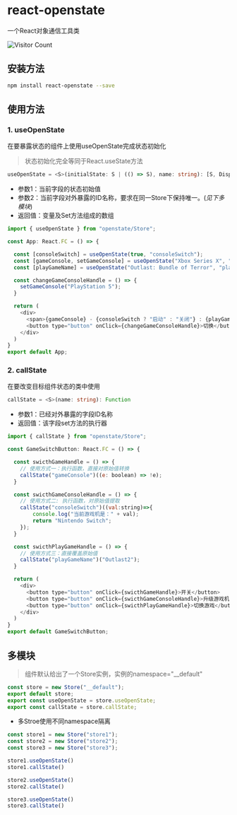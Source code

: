 # react-openstate

一个React对象通信工具类

![Visitor Count](https://profile-counter.glitch.me/NextMouse/count.svg)

## 安装方法

```bash
npm install react-openstate --save
```

## 使用方法

### 1. useOpenState

在要暴露状态的组件上使用useOpenState完成状态初始化
> 状态初始化完全等同于React.useState方法

```TypeScript
useOpenState = <S>(initialState: S | (() => S), name: string): [S, Dispatch<SetStateAction<S>>]
```

- 参数1：当前字段的状态初始值
- 参数2：当前字段对外暴露的ID名称，要求在同一Store下保持唯一。(*见下多模块*)
- 返回值：变量及Set方法组成的数组

```JavaScript
import { useOpenState } from "openstate/Store";

const App: React.FC = () => {

  const [consoleSwitch] = useOpenState(true, "consoleSwitch");
  const [gameConsole, setGameConsole] = useOpenState("Xbox Series X", "gameConsole");
  const [playGameName] = useOpenState("Outlast: Bundle of Terror", "playGameName");

  const changeGameConsoleHandle = () => {
    setGameConsole("PlayStation 5");
  }

  return (
    <div>
      <span>{gameConsole} - {consoleSwitch ? "启动" : "关闭"} : {playGameName} </span>
      <button type="button" onClick={changeGameConsoleHandle}>切换</button>
    </div>
  )
}
export default App;
```

### 2. callState

在要改变目标组件状态的类中使用

```TypeScript
callState = <S>(name: string): Function
```

- 参数1：已经对外暴露的字段ID名称
- 返回值：该字段set方法的执行器

```JavaScript
import { callState } from "openstate/Store";

const GameSwitchButton: React.FC = () => {

  const swicthGameHandle = () => {
    // 使用方式一：执行函数，直接对原始值转换
    callState("gameConsole")((e: boolean) => !e);
  }

  const swicthGameConsoleHandle = () => {
    // 使用方式二: 执行函数，对原始值提取
    callState("consoleSwitch")((val:string)=>{
        console.log("当前游戏机是：" + val);
        return "Nintendo Switch";
    });
  }

  const swicthPlayGameHandle = () => {
    // 使用方式三：直接覆盖原始值
    callState("playGameName")("Outlast2");
  }

  return (
    <div>
      <button type="button" onClick={swicthGameHandle}>开关</button>
      <button type="button" onClick={swicthGameConsoleHandle}>升级游戏机</button>
      <button type="button" onClick={swicthPlayGameHandle}>切换游戏</button>
    </div>
  )
}
export default GameSwitchButton;
```

## 多模块

> 组件默认给出了一个Store实例，实例的namespace="__default"

```JavaScript
const store = new Store("__default");
export default store;
export const useOpenState = store.useOpenState;
export const callState = store.callState;
```

- 多Stroe使用不同namespace隔离

```JavaScript
const store1 = new Store("store1");
const store2 = new Store("store2");
const store3 = new Store("store3");

store1.useOpenState()
store1.callState()

store2.useOpenState()
store2.callState()

store3.useOpenState()
store3.callState()

```
